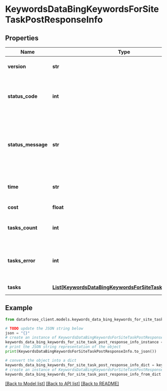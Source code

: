# KeywordsDataBingKeywordsForSiteTaskPostResponseInfo


## Properties

Name | Type | Description | Notes
------------ | ------------- | ------------- | -------------
**version** | **str** | the current version of the API | [optional] 
**status_code** | **int** | general status code you can find the full list of the response codes here | [optional] 
**status_message** | **str** | general informational message you can find the full list of general informational messages here | [optional] 
**time** | **str** | total execution time, seconds | [optional] 
**cost** | **float** | total tasks cost, USD | [optional] 
**tasks_count** | **int** | the number of tasks in the tasks array | [optional] 
**tasks_error** | **int** | the number of tasks in the tasks array returned with an error | [optional] 
**tasks** | [**List[KeywordsDataBingKeywordsForSiteTaskPostTaskInfo]**](KeywordsDataBingKeywordsForSiteTaskPostTaskInfo.md) | array of tasks | [optional] 

## Example

```python
from dataforseo_client.models.keywords_data_bing_keywords_for_site_task_post_response_info import KeywordsDataBingKeywordsForSiteTaskPostResponseInfo

# TODO update the JSON string below
json = "{}"
# create an instance of KeywordsDataBingKeywordsForSiteTaskPostResponseInfo from a JSON string
keywords_data_bing_keywords_for_site_task_post_response_info_instance = KeywordsDataBingKeywordsForSiteTaskPostResponseInfo.from_json(json)
# print the JSON string representation of the object
print(KeywordsDataBingKeywordsForSiteTaskPostResponseInfo.to_json())

# convert the object into a dict
keywords_data_bing_keywords_for_site_task_post_response_info_dict = keywords_data_bing_keywords_for_site_task_post_response_info_instance.to_dict()
# create an instance of KeywordsDataBingKeywordsForSiteTaskPostResponseInfo from a dict
keywords_data_bing_keywords_for_site_task_post_response_info_from_dict = KeywordsDataBingKeywordsForSiteTaskPostResponseInfo.from_dict(keywords_data_bing_keywords_for_site_task_post_response_info_dict)
```
[[Back to Model list]](../README.md#documentation-for-models) [[Back to API list]](../README.md#documentation-for-api-endpoints) [[Back to README]](../README.md)


